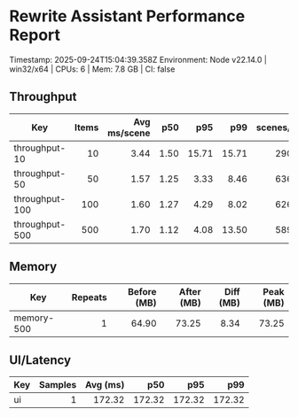 # Rewrite Assistant Performance Report

Timestamp: 2025-09-24T15:04:39.358Z
Environment: Node v22.14.0 | win32/x64 | CPUs: 6 | Mem: 7.8 GB | CI: false

## Throughput

| Key | Items | Avg ms/scene | p50 | p95 | p99 | scenes/sec |
| --- | ---: | ---: | ---: | ---: | ---: | ---: |
| throughput-10 | 10 | 3.44 | 1.50 | 15.71 | 15.71 | 290.91 |
| throughput-50 | 50 | 1.57 | 1.25 | 3.33 | 8.46 | 636.27 |
| throughput-100 | 100 | 1.60 | 1.27 | 4.29 | 8.02 | 626.90 |
| throughput-500 | 500 | 1.70 | 1.12 | 4.08 | 13.50 | 589.48 |

## Memory

| Key | Repeats | Before (MB) | After (MB) | Diff (MB) | Peak (MB) |
| --- | ---: | ---: | ---: | ---: | ---: |
| memory-500 | 1 | 64.90 | 73.25 | 8.34 | 73.25 |

## UI/Latency

| Key | Samples | Avg (ms) | p50 | p95 | p99 |
| --- | ---: | ---: | ---: | ---: | ---: |
| ui | 1 | 172.32 | 172.32 | 172.32 | 172.32 |
